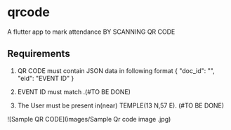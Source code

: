 # qrcode

A flutter app to mark attendance BY SCANNING QR CODE

## Requirements
1. QR CODE must contain JSON data in following format
    {
     "doc_id": "<DOCUMENT ID>",
     "eid": "EVENT ID"
    } 
2. EVENT ID must match .(#TO BE DONE)

3. The User must be present in(near) TEMPLE(13 N,57 E). (#TO BE DONE)

![Sample QR CODE](images/Sample Qr code image .jpg)

